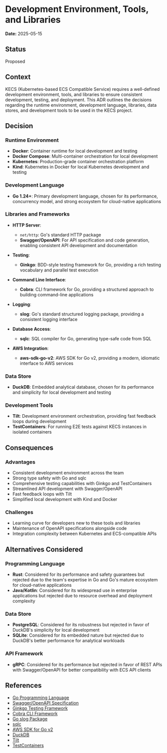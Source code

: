 # Development Environment, Tools, and Libraries

**Date:** 2025-05-15

## Status

Proposed

## Context

KECS (Kubernetes-based ECS Compatible Service) requires a well-defined development environment, tools, and libraries to ensure consistent development, testing, and deployment. This ADR outlines the decisions regarding the runtime environment, development language, libraries, data stores, and development tools to be used in the KECS project.

## Decision

### Runtime Environment
- **Docker**: Container runtime for local development and testing
- **Docker Compose**: Multi-container orchestration for local development
- **Kubernetes**: Production-grade container orchestration platform
- **Kind**: Kubernetes in Docker for local Kubernetes development and testing

### Development Language
- **Go 1.24+**: Primary development language, chosen for its performance, concurrency model, and strong ecosystem for cloud-native applications

### Libraries and Frameworks
- **HTTP Server**: 
  - `net/http`: Go's standard HTTP package
  - **Swagger/OpenAPI**: For API specification and code generation, enabling consistent API development and documentation

- **Testing**:
  - **Ginkgo**: BDD-style testing framework for Go, providing a rich testing vocabulary and parallel test execution

- **Command Line Interface**:
  - **Cobra**: CLI framework for Go, providing a structured approach to building command-line applications

- **Logging**:
  - **slog**: Go's standard structured logging package, providing a consistent logging interface

- **Database Access**:
  - **sqlc**: SQL compiler for Go, generating type-safe code from SQL

- **AWS Integration**:
  - **aws-sdk-go-v2**: AWS SDK for Go v2, providing a modern, idiomatic interface to AWS services

### Data Store
- **DuckDB**: Embedded analytical database, chosen for its performance and simplicity for local development and testing

### Development Tools
- **Tilt**: Development environment orchestration, providing fast feedback loops during development
- **TestContainers**: For running E2E tests against KECS instances in isolated containers

## Consequences

### Advantages
- Consistent development environment across the team
- Strong type safety with Go and sqlc
- Comprehensive testing capabilities with Ginkgo and TestContainers
- Streamlined API development with Swagger/OpenAPI
- Fast feedback loops with Tilt
- Simplified local development with Kind and Docker

### Challenges
- Learning curve for developers new to these tools and libraries
- Maintenance of OpenAPI specifications alongside code
- Integration complexity between Kubernetes and ECS-compatible APIs

## Alternatives Considered

### Programming Language
- **Rust**: Considered for its performance and safety guarantees but rejected due to the team's expertise in Go and Go's mature ecosystem for cloud-native applications
- **Java/Kotlin**: Considered for its widespread use in enterprise applications but rejected due to resource overhead and deployment complexity

### Data Store
- **PostgreSQL**: Considered for its robustness but rejected in favor of DuckDB's simplicity for local development
- **SQLite**: Considered for its embedded nature but rejected due to DuckDB's better performance for analytical workloads

### API Framework
- **gRPC**: Considered for its performance but rejected in favor of REST APIs with Swagger/OpenAPI for better compatibility with ECS API clients

## References

- [Go Programming Language](https://golang.org/)
- [Swagger/OpenAPI Specification](https://swagger.io/specification/)
- [Ginkgo Testing Framework](https://onsi.github.io/ginkgo/)
- [Cobra CLI Framework](https://github.com/spf13/cobra)
- [Go slog Package](https://pkg.go.dev/log/slog)
- [sqlc](https://sqlc.dev/)
- [AWS SDK for Go v2](https://github.com/aws/aws-sdk-go-v2)
- [DuckDB](https://duckdb.org/)
- [Tilt](https://tilt.dev/)
- [TestContainers](https://www.testcontainers.org/)
